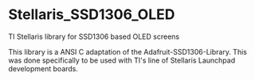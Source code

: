 # Stellaris_SSD1306_OLED
TI Stellaris library for SSD1306 based OLED screens


This library is a ANSI C adaptation of the Adafruit-SSD1306-Library. This was done specifically to be used with TI's line of Stellaris Launchpad development boards.
